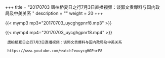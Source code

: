 +++
title = "20170703  唐柏桥夏日之行7月3日直播视频：谈郭文贵爆料与国内政局及中美关系 "
description = ""
weight = 20
+++

{{< mymp3 mp3="20170703_uycghgpnrf8.mp3" >}}

{{< mymp4 mp4="20170703_uycghgpnrf8.mp4" >}}

     唐柏桥夏日之行7月3日直播视频：谈郭文贵爆料与国内政局及中美关系 
     
     https://www.youtube.com/watch?v=uycgHGPnrF8 
